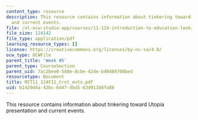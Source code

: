 ```yaml
---
content_type: resource
description: This resource contains information about tinkering toward Utopia presentation
  and current events.
file: /ol-ocw-studio-app/courses/11-124-introduction-to-education-looking-forward-and-looking-back-on-education-fall-2011/b1429d4a42bc6d47dbd563d91168fa88_MIT11_124F11_Crnt_evts.pdf
file_size: 124142
file_type: application/pdf
learning_resource_types: []
license: https://creativecommons.org/licenses/by-nc-sa/4.0/
ocw_type: OCWFile
parent_title: 'Week #5'
parent_type: CourseSection
parent_uid: 7ac2bee0-588e-8cbe-42de-bd0480708bed
resourcetype: Document
title: MIT11_124F11_Crnt_evts.pdf
uid: b1429d4a-42bc-6d47-dbd5-63d91168fa88
---
```

This resource contains information about tinkering toward Utopia presentation and current events.